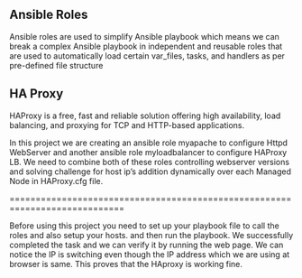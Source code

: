 ## Ansible Roles

Ansible roles are used to simplify Ansible playbook which means we can break a complex Ansible playbook in independent and reusable roles that are used to automatically load certain var_files, tasks, and handlers as per pre-defined file structure

## HA Proxy
HAProxy is a free,  fast and reliable solution offering high availability, load balancing, and proxying for TCP and HTTP-based applications.

In this project we are creating an ansible role myapache to configure Httpd WebServer and another ansible role myloadbalancer to configure HAProxy LB.
We need to combine both of these roles controlling webserver versions and solving challenge for host ip’s addition dynamically over each Managed Node in HAProxy.cfg file.

============================================================================

Before using this project you need to set up your playbook file to call the roles and also setup your hosts. and then run the playbook.
We successfully completed the task and we can verify it by running the web page.
We can notice the IP is switching even though the IP address which we are using at browser is same. This proves that the HAproxy is working fine.
